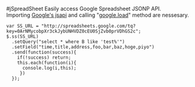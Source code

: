 #jSpreadSheet
Easily access Google Spreadsheet JSONP API.  
Importing [Google's jsapi](http://code.google.com/apis/loader/) and calling "[google.load](http://code.google.com/loader/#GoogleLoad)" method are nessesary.

    var SS_URL = "http://spreadsheets.google.com/tq?key=0ArNMycobpXr3ckJybUNHVDZ0cEU0SjZvb0prVDhGS2c";
    $.ss(SS_URL)
      .setQuery("select * where B like 'test%'")
      .setField("time,title,address,foo,bar,baz,hoge,piyo")
      .send(function(success){
        if(!success) return;
        this.each(function(i){
          console.log(i,this);
         })
      });


